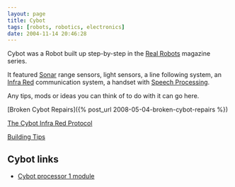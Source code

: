 ```yaml
---
layout: page
title: Cybot
tags: [robots, robotics, electronics]
date: 2004-11-14 20:46:28
---
```

Cybot was a Robot built up step-by-step in the [Real Robots](/wiki/real_robots.html "Real Robots") magazine series.

It featured [Sonar](/wiki/sonar.html "The use of sound as a sense medium") range sensors, light sensors, a line following system, an [Infra Red](/wiki/infra_red.html "A type of EM radiation commonly used for digital communications") communication system, a handset with [Speech Processing](/wiki/speech_processing.html "Also known as speech recognition").

Any tips, mods or ideas you can think of to do with it can go here.

[Broken Cybot Repairs]({% post_url 2008-05-04-broken-cybot-repairs %})

[The Cybot Infra Red Protocol](/wiki/the_cybot_infra_red_protocol.html "The Cybot Infra Red Protocol")

[Building Tips](/wiki/building_tips.html "Hints and helpers for actually building robots, and other stuff.")

## Cybot links

* [Cybot processor 1 module](http://www.lpilsley.co.uk/cybot/processor1_board.htm)
